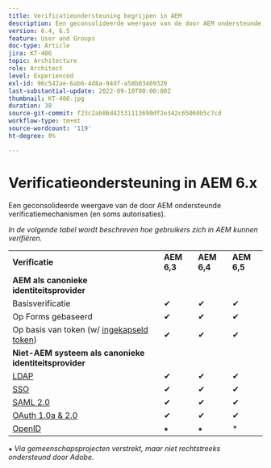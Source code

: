```yaml
---
title: Verificatieondersteuning begrijpen in AEM
description: Een geconsolideerde weergave van de door AEM ondersteunde verificatiemechanismen (en soms autorisaties).
version: 6.4, 6.5
feature: User and Groups
doc-type: Article
jira: KT-406
topic: Architecture
role: Architect
level: Experienced
exl-id: 96c542ae-6ab6-4d8a-94df-a58b03469320
last-substantial-update: 2022-09-10T00:00:00Z
thumbnail: KT-406.jpg
duration: 38
source-git-commit: f23c2ab86d42531113690df2e342c65060b5c7cd
workflow-type: tm+mt
source-wordcount: '119'
ht-degree: 0%

---
```


# Verificatieondersteuning in AEM 6.x

Een geconsolideerde weergave van de door AEM ondersteunde verificatiemechanismen (en soms autorisaties).

*In de volgende tabel wordt beschreven hoe gebruikers zich in AEM kunnen verifiëren.*

<table>
    <tbody>
        <tr>
            <td><strong>Verificatie</strong></td>
            <td><strong>AEM 6,3</strong></td>
            <td><strong>AEM 6,4</strong></td>
            <td><strong>AEM 6,5</strong></td>
        </tr>
        <tr>
            <td><strong>AEM als canonieke identiteitsprovider</strong></td>
            <td></td>
            <td></td>
            <td></td>
        </tr>
        <tr>
            <td>Basisverificatie</td>
            <td>✔</td>
            <td>✔</td>
            <td>✔</td>
        </tr>
        <tr>
            <td>Op Forms gebaseerd</td>
            <td>✔</td>
            <td>✔</td>
            <td>✔</td>
        </tr>
        <tr>
            <td>Op basis van token (w/ <a href="https://experienceleague.adobe.com/docs/experience-manager-65/administering/security/encapsulated-token.html" target="_blank">ingekapseld token</a>)</td>
            <td>✔</td>
            <td>✔</td>
            <td>✔</td>
        </tr>
        <tr>
            <td><strong>Niet-AEM systeem als canonieke identiteitsprovider</strong></td>
            <td></td>
            <td></td>
            <td></td>
            <tr>
                <td><a href="https://experienceleague.adobe.com/docs/experience-manager-65/administering/security/ldap-config.html" target="_blank">LDAP</a></td>
                <td>✔</td>
                <td>✔</td>
                <td>✔</td>
            </tr>
            <tr>
                <td><a href="https://experienceleague.adobe.com/docs/experience-manager-65/deploying/configuring/single-sign-on.html" target="_blank">SSO</a></td>
                <td>✔</td>
                <td>✔</td>
                <td>✔</td>
            </tr>
            <tr>
                <td><a href="https://experienceleague.adobe.com/docs/experience-manager-65/administering/security/saml-2-0-authenticationhandler.html" target="_blank">SAML 2.0</a></td>
                <td>✔</td>
                <td>✔</td>
                <td>✔</td>
            </tr>
            <tr>
                <td><a href="https://experienceleague.adobe.com/docs/events/assets/oauth-server-functionality-in-aem-7-23-14.pdf" target="_blank">OAuth 1.0a &amp; 2.0</a></td>
                <td>✔</td>
                <td>✔</td>
                <td>✔</td>
            </tr>
            <tr>
                <td><a href="https://sling.apache.org/documentation/the-sling-engine/authentication/authentication-authenticationhandler/openid-authenticationhandler.html" target="_blank">OpenID</a></td>
                <td>⁕</td>
                <td>⁕</td>
                <td>*</td>
            </tr>
    </tbody>
</table>

⁕ *Via gemeenschapsprojecten verstrekt, maar niet rechtstreeks ondersteund door Adobe.*
